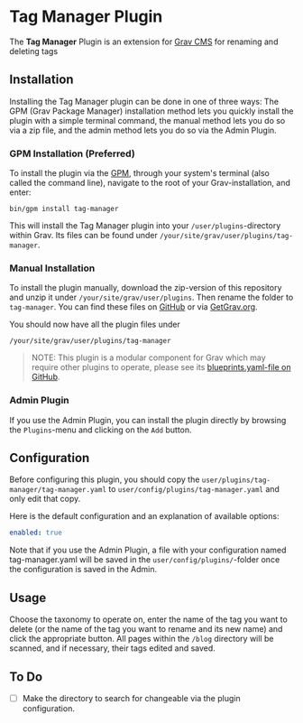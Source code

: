 # Tag Manager Plugin

The **Tag Manager** Plugin is an extension for [Grav CMS](http://github.com/getgrav/grav) for renaming and deleting tags

## Installation

Installing the Tag Manager plugin can be done in one of three ways: The GPM (Grav Package Manager) installation method lets you quickly install the plugin with a simple terminal command, the manual method lets you do so via a zip file, and the admin method lets you do so via the Admin Plugin.

### GPM Installation (Preferred)

To install the plugin via the [GPM](http://learn.getgrav.org/advanced/grav-gpm), through your system's terminal (also called the command line), navigate to the root of your Grav-installation, and enter:

    bin/gpm install tag-manager

This will install the Tag Manager plugin into your `/user/plugins`-directory within Grav. Its files can be found under `/your/site/grav/user/plugins/tag-manager`.

### Manual Installation

To install the plugin manually, download the zip-version of this repository and unzip it under `/your/site/grav/user/plugins`. Then rename the folder to `tag-manager`. You can find these files on [GitHub](https://github.com/orthocube/grav-plugin-tag-manager) or via [GetGrav.org](http://getgrav.org/downloads/plugins#extras).

You should now have all the plugin files under

    /your/site/grav/user/plugins/tag-manager
	
> NOTE: This plugin is a modular component for Grav which may require other plugins to operate, please see its [blueprints.yaml-file on GitHub](https://github.com/orthocube/grav-plugin-tag-manager/blob/master/blueprints.yaml).

### Admin Plugin

If you use the Admin Plugin, you can install the plugin directly by browsing the `Plugins`-menu and clicking on the `Add` button.

## Configuration

Before configuring this plugin, you should copy the `user/plugins/tag-manager/tag-manager.yaml` to `user/config/plugins/tag-manager.yaml` and only edit that copy.

Here is the default configuration and an explanation of available options:

```yaml
enabled: true
```

Note that if you use the Admin Plugin, a file with your configuration named tag-manager.yaml will be saved in the `user/config/plugins/`-folder once the configuration is saved in the Admin.

## Usage

Choose the taxonomy to operate on, enter the name of the tag you want to delete (or the name of the tag you want to rename and its new name) and click the appropriate button. All pages within the `/blog` directory will be scanned, and if necessary, their tags edited and saved. 

## To Do

- [ ] Make the directory to search for changeable via the plugin configuration.